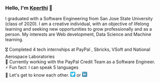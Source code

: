 
 
### Hello, I'm [Keerthi](https://keerthiakella3.github.io/portfoliok/) 👋


I graduated with a Software Engineering from San Jose State University (class of 2020). I am a creative individual, with an objective of lifelong learning and seeking new opportunities to grow professionally and as a person. My interests are Web development, Data Science and Machine learning.


<!-- Please don't remove this: Grab your social icons from https://github.com/carlsednaoui/gitsocial -->

 🎖 Completed 4 tech internships at PayPal , Sbricks, VSoft and National Aerospace Laboratories   
 🔭 Currently working with the PayPal Credit Team as a Software Engineer. </br> 
 ⚡ Fun fact: I can speak 5 languages </br> 
 💭 Let's get to know each other. [![alt text][1.1]][1]  or   [![alt text][2.1]][2]      

[1.1]: https://github.com/KeerthiAkella3/KeerthiAkella3/blob/master/twitter-16x16.png (twitter icon without padding)
[2.1]: https://github.com/KeerthiAkella3/KeerthiAkella3/blob/master/linkedIn.png (LinkedIn icon without padding)

[1]: http://www.twitter.com/KeerthyAkella
[2]: https://www.linkedin.com/in/keerthi-akella-02545a169


<br/>
<!-- Please don't remove this: Grab your social icons from https://github.com/carlsednaoui/gitsocial -->
